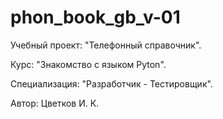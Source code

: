 # phon_book_gb_v-01
Учебный проект: "Телефонный справочник".

Курс: "Знакомство с языком Pyton".

Специализация: "Разработчик - Тестировщик".

Автор: Цветков И. К.
